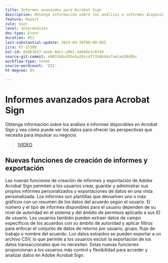 ```yaml
---
title: Informes avanzados para Acrobat Sign
description: Obtenga información sobre los análisis e informes disponibles en Acrobat Sign y vea cómo puede ver los datos para ofrecer las perspectivas que necesita para impulsar su negocio.
feature: Report
role: User
level: Intermediate
doc-type: Event
duration: 851
last-substantial-update: 2024-04-30T00:00:00Z
jira: KT-15300
exl-id: 0a963b37-e5eb-4dcc-a9b1-34646e1c8749
source-git-commit: a9055b8c455e5a28cc47f350644a7ae1a428d9bc
workflow-type: tm+mt
source-wordcount: '221'
ht-degree: 0%

---
```


# Informes avanzados para Acrobat Sign

Obtenga información sobre los análisis e informes disponibles en Acrobat Sign y vea cómo puede ver los datos para ofrecer las perspectivas que necesita para impulsar su negocio.

>[!VIDEO](https://video.tv.adobe.com/v/3428191/?learn=on)

## Nuevas funciones de creación de informes y exportación

Las nuevas funciones de creación de informes y exportación de Adobe Acrobat Sign permiten a los usuarios crear, guardar y administrar sus propios informes personalizados y exportaciones de datos en una vista personalizada. Los informes son plantillas que devuelven uno o más gráficos con un resumen de los datos del acuerdo según el usuario. El número y el tipo de informes disponibles para el usuario dependen de su nivel de autoridad en el sistema y del ámbito de permisos aplicado a sus ID de usuario. Los usuarios también pueden extraer datos de campo específicos de los acuerdos con su ámbito de autoridad y aplicar filtros para enfocar el conjunto de datos de retorno por usuario, grupo, flujo de trabajo o nombre del acuerdo. Los datos extraídos se pueden exportar a un archivo CSV, lo que permite a los usuarios excluir la exportación de los datos transaccionales que no necesiten. Estas nuevas funciones proporcionan a los usuarios más control y flexibilidad para acceder y analizar datos en Adobe Acrobat Sign.
